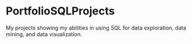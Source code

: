 # PortfolioSQLProjects
My projects showing my abilities in using SQL for data exploration, data mining, and data visualization. 
